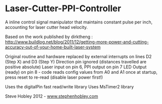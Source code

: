 # Laser-Cutter-PPI-Controller
A inline control signal manipulator that maintains constant pulse per inch, accounting for laser cutter head velocity.

Based on the work published by dirktheng :
http://www.buildlog.net/blog/2011/12/getting-more-power-and-cutting-accuracy-out-of-your-home-built-laser-system

Original routine and hardware replaced by external interrupts on lines D2 (Step X) and D3 (Step Y)
Direction pin ignored (distances travelled are positive absolute)
Laser input on pin 6, PPI output on pin 7
LED Output (ready) on pin 8 - code reads config values from A0 and A1 once at startup, press reset to re-read 
(disable laser power first!)

Uses the digitalPin fast read/write library
Uses MsTimer2 library

Steve Hobley 2012 - www.stephenhobley.com
